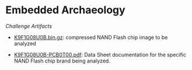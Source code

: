 # Embedded Archaeology

_Challenge Artifacts_

- [K9F1G08U0B.bin.gz](./K9F1G08U0B.bin.gz): compressed NAND Flash chip image to be analyzed


- [K9F1G08U0B-PCB0T00.pdf](K9F1G08U0B.pdf): Data Sheet documentation for the specific NAND Flash chip brand being analyzed.
